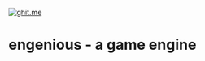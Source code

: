 [![ghit.me](https://ghit.me/badge.svg?repo=jvbsl/engenious)](https://ghit.me/repo/jvbsl/engenious)
# engenious - a game engine
